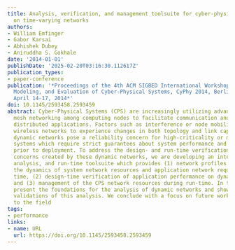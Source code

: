 ```yaml
---
title: Analysis, verification, and management toolsuite for cyber-physical applications
  on time-varying networks
authors:
- William Emfinger
- Gabor Karsai
- Abhishek Dubey
- Aniruddha S. Gokhale
date: '2014-01-01'
publishDate: '2025-02-20T03:16:30.112617Z'
publication_types:
- paper-conference
publication: '*Proceedings of the 4th ACM SIGBED International Workshop on Design,
  Modeling, and Evaluation of Cyber-Physical Systems, CyPhy 2014, Berlin, Germany,
  April 14-17, 2014*'
doi: 10.1145/2593458.2593459
abstract: Cyber-Physical Systems (CPS) are increasingly utilizing advances in wireless
  mesh networking among computing nodes to facilitate communication and control for
  distributed applications. Factors such as interference or node mobility cause such
  wireless networks to experience changes in both topology and link capacities. These
  dynamic networks pose a reliability concern for high-criticality or mixed-criticality
  systems which require strict guarantees about system performance and robustness
  prior to deployment. To address the design- and run-time verification and reliability
  concerns created by these dynamic networks, we are developing an integrated modeling,
  analysis, and run-time toolsuite which provides (1) network profiles that model
  the dynamics of system network resources and application network requirements over
  time, (2) design-time verification of application performance on dynamic networks,
  and (3) management of the CPS network resources during run-time. In this paper we
  present the foundations for the analysis of dynamic networks and show experimental
  validations of this analysis. We conclude with a focus on future work and applications
  to the field
tags:
- performance
links:
- name: URL
  url: https://doi.org/10.1145/2593458.2593459
---
```

